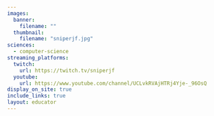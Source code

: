 ```yaml
---
images:
  banner:
    filename: ""
  thumbnail:
    filename: "sniperjf.jpg"
sciences:
  - computer-science
streaming_platforms:
  twitch:
    url: https://twitch.tv/sniperjf
  youtube:
    url: https://www.youtube.com/channel/UCLvkRVAjHTRj4Yje-_96OsQ
display_on_site: true
include_links: true
layout: educator
---
```

